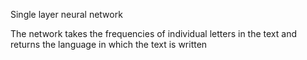 Single layer neural network

The network takes the frequencies of individual letters in the text and returns the language in which the text is written
